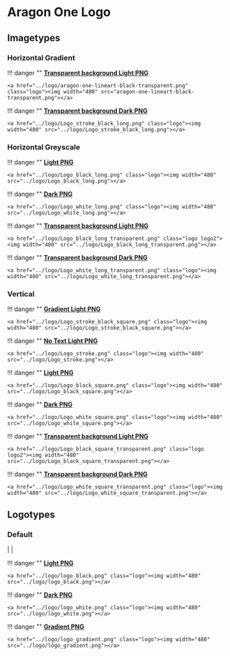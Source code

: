 # Aragon One Logo

## Imagetypes

### Horizontal Gradient

!!! danger ""
    **[Transparent background Light PNG](logo/aragon-one-lineart-black-transparent.png)**

    <a href="../logo/aragon-one-lineart-black-transparent.png" class="logo"><img width="480" src="aragon-one-lineart-black-transparent.png"></a>

!!! danger ""
    **[Transparent background Dark PNG](logo/Logo_stroke_black_long.png)**

    <a href="../logo/Logo_stroke_black_long.png" class="logo"><img width="480" src="../logo/Logo_stroke_black_long.png"></a>

### Horizontal Greyscale

!!! danger ""
    **[Light PNG](Logo_black_long.png)**

    <a href="../logo/Logo_black_long.png" class="logo"><img width="480" src="../logo/Logo_black_long.png"></a>

!!! danger ""
    **[Dark PNG](Logo_white_long.png)**

    <a href="../logo/Logo_white_long.png" class="logo"><img width="480" src="../logo/Logo_white_long.png"></a>

!!! danger ""
    **[Transparent background Light PNG](Logo_black_long_transparent.png)**

    <a href="../logo/Logo_black_long_transparent.png" class="logo logo2"><img width="480" src="../logo/Logo_black_long_transparent.png"></a>

!!! danger ""
    **[Transparent background Dark PNG](Logo_white_long_transparent.png)**

    <a href="../logo/Logo_white_long_transparent.png" class="logo"><img width="480" src="../logo/Logo_white_long_transparent.png"></a>

### Vertical

!!! danger ""
    **[Gradient Light PNG](Logo_white_long_transparent.png)**

    <a href="../logo/Logo_stroke_black_square.png" class="logo"><img width="480" src="../logo/Logo_stroke_black_square.png"></a>

!!! danger ""
    **[No Text Light PNG](Logo_stroke.png)**

    <a href="../logo/Logo_stroke.png" class="logo"><img width="480" src="../logo/Logo_stroke.png"></a>

!!! danger ""
    **[Light PNG](Logo_black_square.png)**

    <a href="../logo/Logo_black_square.png" class="logo"><img width="480" src="../logo/Logo_black_square.png"></a>

!!! danger ""
    **[Dark PNG](Logo_white_square.png)**

    <a href="../logo/Logo_white_square.png" class="logo"><img width="480" src="../logo/Logo_white_square.png"></a>

!!! danger ""
    **[Transparent background Light PNG](Logo_black_square_transparent.png)**

    <a href="../logo/Logo_black_square_transparent.png" class="logo logo2"><img width="480" src="../logo/Logo_black_square_transparent.png"></a>

!!! danger ""
    **[Transparent background Dark PNG](Logo_white_square_transparent.png)**

    <a href="../logo/Logo_white_square_transparent.png" class="logo"><img width="480" src="../logo/Logo_white_square_transparent.png"></a>

## Logotypes
### Default
[](logo/.png) | [](logo/.png) | [](logo/.png)

!!! danger ""
    **[Light PNG](logo_black.png)**

    <a href="../logo/logo_black.png" class="logo"><img width="480" src="../logo/logo_black.png"></a>

!!! danger ""
    **[Dark PNG](logo_white.png)**

    <a href="../logo/logo_white.png" class="logo"><img width="480" src="../logo/logo_white.png"></a>

!!! danger ""
    **[Gradient PNG](logo_gradient.png)**

    <a href="../logo/logo_gradient.png" class="logo"><img width="480" src="../logo/logo_gradient.png"></a>
